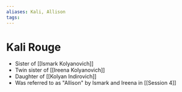 ```yaml
---
aliases: Kali, Allison
tags: 
---
```


# Kali Rouge

- Sister of [[Ismark Kolyanovich]]
- Twin sister of [[Ireena Kolyanovich]]
- Daughter of [[Kolyan Indirovich]]
- Was referred to as "Allison" by Ismark and Ireena in [[Session 4]]

